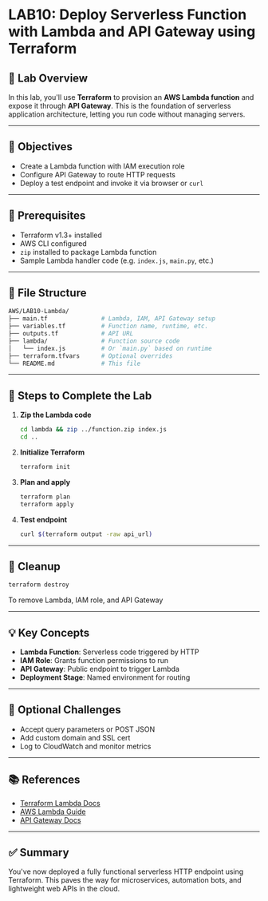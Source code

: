 # LAB10: Deploy Serverless Function with Lambda and API Gateway using Terraform

## 📝 Lab Overview

In this lab, you'll use **Terraform** to provision an **AWS Lambda function** and expose it through **API Gateway**. This is the foundation of serverless application architecture, letting you run code without managing servers.

---

## 🎯 Objectives

- Create a Lambda function with IAM execution role
- Configure API Gateway to route HTTP requests
- Deploy a test endpoint and invoke it via browser or `curl`

---

## 🧰 Prerequisites

- Terraform v1.3+ installed
- AWS CLI configured
- `zip` installed to package Lambda function
- Sample Lambda handler code (e.g. `index.js`, `main.py`, etc.)

---

## 📁 File Structure

```bash
AWS/LAB10-Lambda/
├── main.tf               # Lambda, IAM, API Gateway setup
├── variables.tf          # Function name, runtime, etc.
├── outputs.tf            # API URL
├── lambda/               # Function source code
│   └── index.js          # Or `main.py` based on runtime
├── terraform.tfvars      # Optional overrides
└── README.md             # This file
```

---

## 🚀 Steps to Complete the Lab

1. **Zip the Lambda code**
   ```bash
   cd lambda && zip ../function.zip index.js
   cd ..
   ```

2. **Initialize Terraform**
   ```bash
   terraform init
   ```

3. **Plan and apply**
   ```bash
   terraform plan
   terraform apply
   ```

4. **Test endpoint**
   ```bash
   curl $(terraform output -raw api_url)
   ```

---

## 🧼 Cleanup

```bash
terraform destroy
```
To remove Lambda, IAM role, and API Gateway

---

## 💡 Key Concepts

- **Lambda Function**: Serverless code triggered by HTTP
- **IAM Role**: Grants function permissions to run
- **API Gateway**: Public endpoint to trigger Lambda
- **Deployment Stage**: Named environment for routing

---

## 🧪 Optional Challenges

- Accept query parameters or POST JSON
- Add custom domain and SSL cert
- Log to CloudWatch and monitor metrics

---

## 📚 References

- [Terraform Lambda Docs](https://registry.terraform.io/providers/hashicorp/aws/latest/docs/resources/lambda_function)
- [AWS Lambda Guide](https://docs.aws.amazon.com/lambda/)
- [API Gateway Docs](https://docs.aws.amazon.com/apigateway/)

---

## ✅ Summary

You've now deployed a fully functional serverless HTTP endpoint using Terraform. This paves the way for microservices, automation bots, and lightweight web APIs in the cloud.
